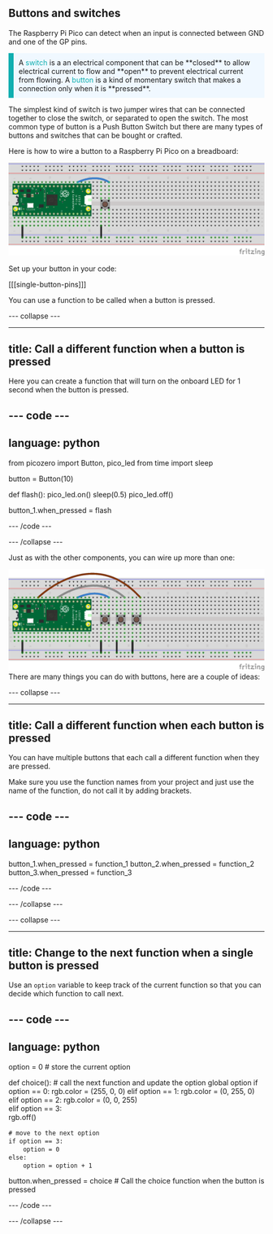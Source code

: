 ## Buttons and switches

The Raspberry Pi Pico can detect when an input is connected between GND and one of the GP pins.

<p style='border-left: solid; border-width:10px; border-color: #0faeb0; background-color: aliceblue; padding: 10px;'>
A <span style="color: #0faeb0">switch</span> is a an electrical component that can be **closed** to allow electrical current to flow and **open** to prevent electrical current from flowing. A <span style="color: #0faeb0">button</span> is a kind of momentary switch that makes a connection only when it is **pressed**. 
</p> 

The simplest kind of switch is two jumper wires that can be connected together to close the switch, or separated to open the switch. The most common type of button is a Push Button Switch but there are many types of buttons and switches that can be bought or crafted.

Here is how to wire a button to a Raspberry Pi Pico on a breadboard:


![Single button connected to a Pico on pin 18 using a breadboard](images/pico_button_bb.png)

Set up your button  in your code:

[[[single-button-pins]]]

You can use a function to be called when a button is pressed.


--- collapse ---

---
title: Call a different function when a button is pressed
---

Here you can create a function that will turn on the onboard LED for 1 second when the button is pressed.

--- code ---
---
language: python
---
from picozero import Button, pico_led
from time import sleep

button = Button(10)

def flash():
    pico_led.on()
    sleep(0.5)
    pico_led.off()

button_1.when_pressed = flash


--- /code ---

--- /collapse ---

Just as with the other components, you can wire up more than one:

![Two buttons connected to a Pico on pin 18 using a breadboard](images/pico_buttons_bb.png)
There are many things you can do with buttons, here are a couple of ideas:

--- collapse ---

---
title: Call a different function when each button is pressed
---

You can have multiple buttons that each call a different function when they are pressed. 

Make sure you use the function names from your project and just use the name of the function, do not call it by adding brackets.

--- code ---
---
language: python
---

button_1.when_pressed = function_1
button_2.when_pressed = function_2
button_3.when_pressed = function_3

--- /code ---

--- /collapse ---

--- collapse ---

---
title: Change to the next function when a single button is pressed
---

Use an `option` variable to keep track of the current function so that you can decide which function to call next. 

--- code ---
---
language: python
---
option = 0 # store the current option

def choice(): # call the next function and update the option
    global option
    if option == 0:
        rgb.color = (255, 0, 0) 
    elif option == 1:
        rgb.color = (0, 255, 0)     
    elif option == 2:
        rgb.color = (0, 0, 255)   
    elif option == 3:    
        rgb.off()
    
    # move to the next option
    if option == 3:
        option = 0
    else:
        option = option + 1
    
button.when_pressed = choice # Call the choice function when the button is pressed

--- /code ---

--- /collapse ---

